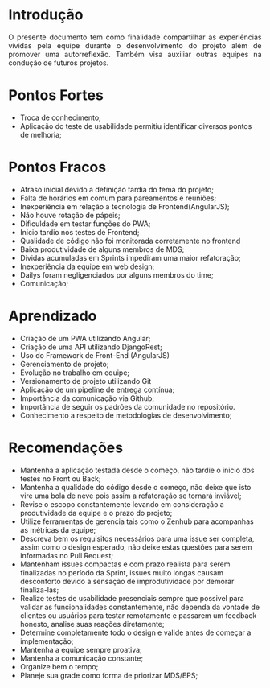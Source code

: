 # Introdução
<p align="justify">O presente documento tem como finalidade compartilhar as experiências vividas pela equipe durante o desenvolvimento do projeto além de promover uma autorreflexão. Também visa auxiliar outras equipes na condução de futuros projetos.</p>
    
# Pontos Fortes
* Troca de conhecimento;
* Aplicação do teste de usabilidade permitiu identificar diversos pontos de melhoria;

# Pontos Fracos
* Atraso inicial devido a definição tardia do tema do projeto;
* Falta de horários em comum para pareamentos e reuniões;
* Inexperiência em relação a tecnologia de Frontend(AngularJS);
* Não houve rotação de pápeis;
* Dificuldade em testar funções do PWA;
* Inicio tardio nos testes de Frontend;
* Qualidade de código não foi monitorada corretamente no frontend
* Baixa produtividade de alguns membros de MDS;
* Dividas acumuladas em Sprints impediram uma maior refatoração;
* Inexperiência da equipe em web design;
* Dailys foram negligenciados por alguns membros do time;
* Comunicação;

# Aprendizado
* Criação de um PWA utilizando Angular;
* Criação de uma API utilizando DjangoRest;
* Uso do Framework de Front-End (AngularJS)
* Gerenciamento de projeto;
* Evolução no trabalho em equipe;
* Versionamento de projeto utilizando Git
* Aplicação de um pipeline de entrega contínua;
* Importância da comunicação via Github;
* Importância de seguir os padrões da comunidade no repositório.
* Conhecimento a respeito de metodologias de desenvolvimento;

# Recomendações
* Mantenha a aplicação testada desde o começo, não tardie o inicio dos testes no Front ou Back;
* Mantenha a qualidade do código desde o começo, não deixe que isto vire uma bola de neve pois assim a refatoração se tornará inviável;
* Revise o escopo constantemente levando em consideração a produtividade da equipe e o prazo do projeto;
* Utilize ferramentas de gerencia tais como o Zenhub para acompanhas as métricas da equipe;
* Descreva bem os requisitos necessários para uma issue ser completa, assim como o design esperado, não deixe estas questões para serem informadas no Pull Request;
* Mantenham issues compactas e com prazo realista para serem finalizadas no período da Sprint, issues muito longas causam desconforto devido a sensação de improdutividade por demorar finaliza-las;
* Realize testes de usabilidade presenciais sempre que possivel para validar as funcionalidades constantemente, não dependa da vontade de clientes ou usuários para testar remotamente e passarem um feedback honesto, analise suas reações diretamente;
* Determine completamente todo o design e valide antes de começar a implementação;
* Mantenha a equipe sempre proativa;
* Mantenha a comunicação constante;
* Organize bem o tempo;
* Planeje sua grade como forma de priorizar MDS/EPS;